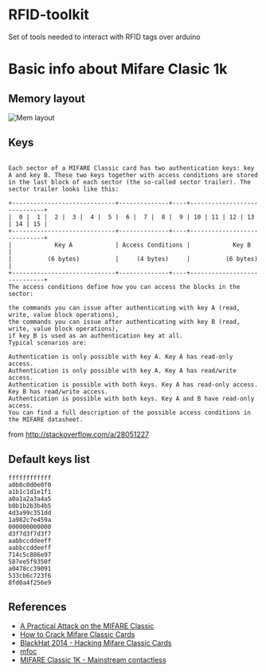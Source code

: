 # RFID-toolkit

Set of tools needed to interact with RFID tags over arduino

# Basic info about Mifare Clasic 1k

## Memory layout

![Mem layout](https://firefart.at/img/mifare/mifare_memory_layout_thumb.png)

## Keys
```

Each sector of a MIFARE Classic card has two authentication keys: key A and key B. These two keys together with access conditions are stored in the last block of each sector (the so-called sector trailer). The sector trailer looks like this:

+-----------------------------+--------------+----+-----------------------------+
|  0 |  1 |  2 |  3 |  4 |  5 |  6 |  7 |  8 |  9 | 10 | 11 | 12 | 13 | 14 | 15 |
+-----------------------------+--------------+----+-----------------------------+
|            Key A            | Access Conditions |            Key B            |
|          (6 bytes)          |     (4 bytes)     |          (6 bytes)          |
+-----------------------------+--------------+----+-----------------------------+
The access conditions define how you can access the blocks in the sector:

the commands you can issue after authenticating with key A (read, write, value block operations),
the commands you can issue after authenticating with key B (read, write, value block operations),
if key B is used as an authentication key at all.
Typical scenarios are:

Authentication is only possible with key A. Key A has read-only access.
Authentication is only possible with key A. Key A has read/write access.
Authentication is possible with both keys. Key A has read-only access. Key B has read/write access.
Authentication is possible with both keys. Key A and B have read-only access.
You can find a full description of the possible access conditions in the MIFARE datasheet.

```
from http://stackoverflow.com/a/28051227


## Default keys list

```
ffffffffffff
a0b0c0d0e0f0
a1b1c1d1e1f1
a0a1a2a3a4a5 
b0b1b2b3b4b5
4d3a99c351dd 
1a982c7e459a
000000000000 
d3f7d3f7d3f7
aabbccddeeff
aabbccddeeff
714c5c886e97
587ee5f9350f
a0478cc39091
533cb6c723f6
8fd0a4f256e9
```


## References

* [A Practical Attack on the MIFARE Classic](http://arxiv.org/pdf/0803.2285.pdf)
* [How to Crack Mifare Classic Cards](https://firefart.at/post/how-to-crack-mifare-classic-cards/)
* [BlackHat 2014 - Hacking Mifare Classic Cards](https://www.blackhat.com/docs/sp-14/materials/arsenal/sp-14-Almeida-Hacking-MIFARE-Classic-Cards-Slides.pdf)
* [mfoc](https://github.com/nfc-tools/mfoc.git)
* [MIFARE Classic 1K - Mainstream contactless](http://www.mouser.com/ds/2/302/MF1S503x-89574.pdf)
